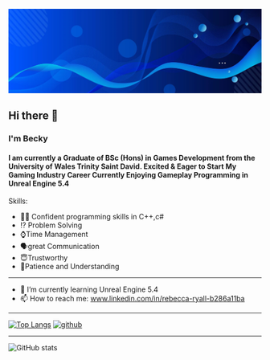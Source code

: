 ![Graduate of BSc (Hons) in Games Development](https://github.com/Bubbles76/Bubbles76/blob/main/blue-abstract-banner-background_181182-20850.jpg)

## Hi there 👋

### I'm Becky
#### I am  currently a Graduate of BSc (Hons) in Games Development from the University of Wales Trinity Saint David. Excited & Eager to Start My Gaming Industry Career Currently Enjoying Gameplay Programming in Unreal Engine 5.4 

Skills:
- 👨‍💻 Confident programming skills in C++,c#
- ⁉️ Problem Solving
- ⌚Time Management	
- 🗣️great Communication
- 😇Trustworthy
- 🦉Patience and Understanding
--------------------------------------------------
- 🌱 I’m currently learning Unreal Engine 5.4 
- 📫 How to reach me: www.linkedin.com/in/rebecca-ryall-b286a11ba 
------------------------------------------------------------------
[![Top Langs](https://github-readme-stats.vercel.app/api/top-langs/?username=Bubbles76)](https://github.com/anuraghazra/github-readme-stats)
[<img src='https://cdn.jsdelivr.net/npm/simple-icons@3.0.1/icons/github.svg' alt='github' height='250'>](https://github.com/Bubbles76)  

----------------------------------------------------------------------------------------------

![GitHub stats](https://github-readme-stats.vercel.app/api?username=Bubbles76&show_icons=true)  
<!--
**Bubbles76/Bubbles76** is a ✨ _special_ ✨ repository because its `README.md` (this file) appears on your GitHub profile.

Here are some ideas to get you started:

- 🔭 I’m currently working on ...
- 🌱 I’m currently learning ...
- 👯 I’m looking to collaborate on ...
- 🤔 I’m looking for help with ...
- 💬 Ask me about ...
- 📫 How to reach me: ...
- 😄 Pronouns: ...
- ⚡ Fun fact: ...
-->

